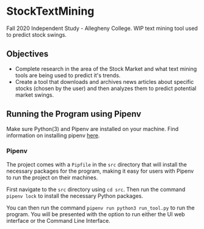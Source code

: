 # StockTextMining

Fall 2020 Independent Study - Allegheny College. WIP text mining tool used to predict stock swings.

## Objectives

- Complete research in the area of the Stock Market and what text mining tools are being used to predict it's trends.
- Create a tool that downloads and archives news articles about specific stocks (chosen by the user) and then analyzes them to predict potential market swings.

## Running the Program using Pipenv
Make sure Python(3) and Pipenv are installed on your machine. Find information on installing pipenv [here](https://pipenv-fork.readthedocs.io/en/latest/install.html).

### Pipenv

The project comes with a `Pipfile` in the `src` directory that will install the necessary packages for the program, making it easy for users with Pipenv to run the project on their machines.

First navigate to the `src` directory using `cd src`. Then run the command `pipenv lock` to install the necessary Python packages.

You can then run the command `pipenv run python3 run_tool.py` to run the program. You will be presented with the option to run either the UI web interface or the Command Line Interface.
